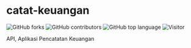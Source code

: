 # catat-keuangan

![GitHub forks](https://img.shields.io/github/forks/aspsptyd/catat-keuangan.svg) ![GitHub contributors](https://img.shields.io/github/contributors/aspsptyd/catat-keuangan.svg) ![GitHub top language](https://img.shields.io/github/languages/top/aspsptyd/catat-keuangan.svg) ![Visitor](https://visitor-badge.laobi.icu/badge?page_id=aspsptyd/catat-keuangan)

API, Aplikasi Pencatatan Keuangan
